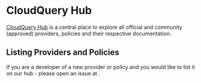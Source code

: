 # CloudQuery Hub

[CloudQuery Hub](https://hub.cloudquery.io) is a central place to explore all official and community (approved) providers, policies and their respective documentation.

## Listing Providers and Policies

If you are a developer of a new provider or policy and you would like to list it on our hub - please open an issue at .

